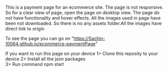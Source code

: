 This is a payment page for an ecommerce site.
The page is not responsive. So for a clear view of page, open the page on desktop view. 
The page do not have functionality and hover effects.
All the images used in page have been not downloaded. So there is no any assets folder.All the images have direct link to origin

To see the page you can go on "https://Sachin-10064.github.io/ecommerce-paymentPage"

If you want to run this page on your device
   1> Clone this reposity to your device 
   2> Install all the json packages   
   3> Run command npm start